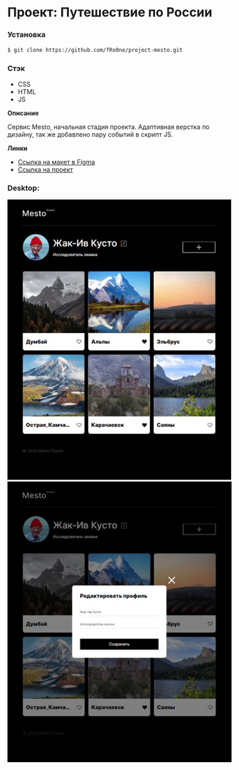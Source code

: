 # Проект: Путешествие по России

### Установка
``` bash
$ git clone https://github.com/fRo0ne/project-mesto.git
```

### Стэк
* CSS
* HTML
* JS

**Описание**

Сервис Mesto, начальная стадия проекта. Адаптивная верстка по дизайну, так же добавлено пару событий в скрипт JS.

**Линки**

* [Ссылка на макет в Figma](https://www.figma.com/file/2cn9N9jSkmxD84oJik7xL7/JavaScript.-Sprint-4?node-id=0%3A1)
* [Ссылка на проект](https://fro0ne.github.io/project-mesto/)

### Desktop:

<img src="images/screenshots/1024.JPG">
<img src="images/screenshots/1024-popup.JPG">
